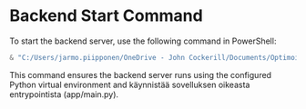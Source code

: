 # Backend Start Command


To start the backend server, use the following command in PowerShell:

```powershell
& "C:/Users/jarmo.piipponen/OneDrive - John Cockerill/Documents/Optimoinnin Visualisointi Proto/stl-backend/venv/Scripts/python.exe" -m uvicorn app.main:app --host 127.0.0.1 --port 8000
```

This command ensures the backend server runs using the configured Python virtual environment and käynnistää sovelluksen oikeasta entrypointista (app/main.py).
